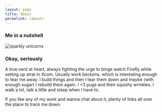 ```yaml
---
layout: page
title: About
permalink: /about/
---
```


### Me in a nutshell

![sparkly unicorns](http://image.blingee.com/images17/content/output/000/000/000/662/586848171_1092620.gif?4)

### Okay, seriously

A true nerd at heart, always fighting the urge to binge watch Firefly while setting up strat in Xcom. Usually work beckons, which is interesting enough to tear me away. I build things and then I tear them down and maybe (with enough sugar) I rebuild them again. I <3 pugs and their squishy wrinkles. I walk a lot, talk a little and sleep when I have to.

If you like any of my work and wanna chat about it, plenty of links all over the place to track me down.
